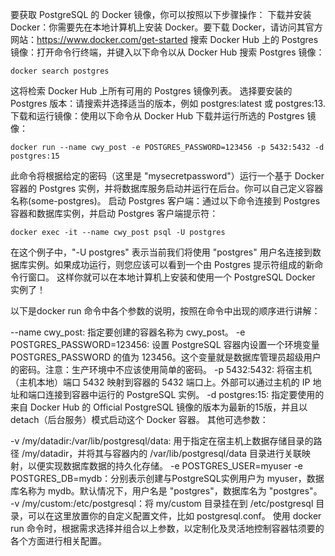 要获取 PostgreSQL 的 Docker 镜像，你可以按照以下步骤操作：
下载并安装 Docker：你需要先在本地计算机上安装 Docker。要下载 Docker，请访问其官方网站：https://www.docker.com/get-started
搜索 Docker Hub 上的 Postgres 镜像：打开命令行终端，并键入以下命令以从 Docker Hub 搜索 Postgres 镜像：
```shell
docker search postgres
```
这将检索 Docker Hub 上所有可用的 Postgres 镜像列表。
选择要安装的 Postgres 版本：请搜索并选择适当的版本，例如 postgres:latest 或 postgres:13.
下载和运行镜像：使用以下命令从 Docker Hub 下载并运行所选的 Postgres 镜像：
```shell
docker run --name cwy_post -e POSTGRES_PASSWORD=123456 -p 5432:5432 -d postgres:15
```
此命令将根据给定的密码（这里是 "mysecretpassword"）运行一个基于 Docker 容器的 Postgres 实例，并将数据库服务启动并运行在后台。你可以自己定义容器名称(some-postgres)。
启动 Postgres 客户端：通过以下命令连接到 Postgres 容器和数据库实例，并启动 Postgres 客户端提示符：
```shell
docker exec -it --name cwy_post psql -U postgres
```
在这个例子中，"-U postgres" 表示当前我们将使用 "postgres" 用户名连接到数据库实例。如果成功运行，则您应该可以看到一个由 Postgres 提示符组成的新命令行窗口。
这样你就可以在本地计算机上安装和使用一个 PostgreSQL Docker 实例了！

以下是docker run 命令中各个参数的说明，按照在命令中出现的顺序进行讲解：

--name cwy_post: 指定要创建的容器名称为 cwy_post。
-e POSTGRES_PASSWORD=123456: 设置 PostgreSQL 容器内设置一个环境变量 POSTGRES_PASSWORD 的值为 123456。这个变量就是数据库管理员超级用户的密码。注意：生产环境中不应该使用简单的密码。
-p 5432:5432: 将宿主机（主机本地）端口 5432 映射到容器的 5432 端口上。外部可以通过主机的 IP 地址和端口连接到容器中运行的 PostgreSQL 实例。
-d postgres:15: 指定要使用的来自 Docker Hub 的 Official PostgreSQL 镜像的版本为最新的15版，并且以 detach（后台服务）模式启动这个 Docker 容器。
其他可选参数：

-v /my/datadir:/var/lib/postgresql/data: 用于指定在宿主机上数据存储目录的路径 /my/datadir，并将其与容器内的 /var/lib/postgresql/data 目录进行关联映射，以便实现数据库数据的持久化存储。
-e POSTGRES_USER=myuser -e POSTGRES_DB=mydb：分别表示创建与PostgreSQL实例用户为 myuser，数据库名称为 mydb。默认情况下，用户名是 "postgres"，数据库名为 "postgres"。
-v /my/custom:/etc/postgresql：将 my/custom 目录挂在到 /etc/postgresql 目录，可以在这里放置你的自定义配置文件，比如 postgresql.conf。
使用 docker run 命令时，根据需求选择并组合以上参数，以定制化及灵活地控制容器牯须要的各个方面进行相关配置。